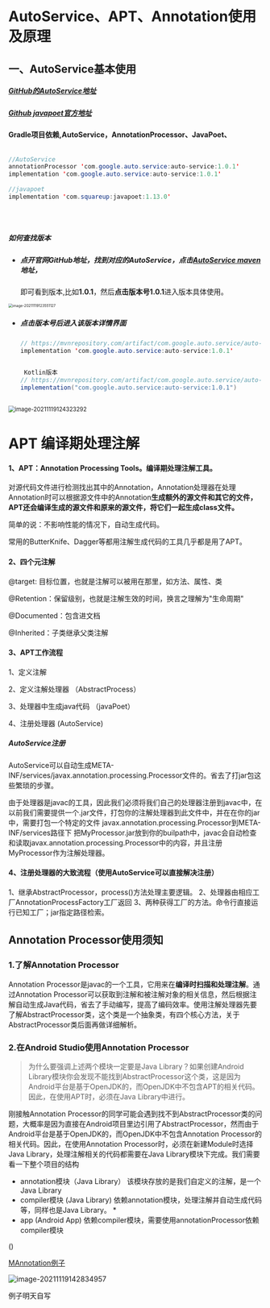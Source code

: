 # AutoService、APT、Annotation使用及原理	

## 一、AutoService基本使用

##### [GitHub的AutoService地址](https://github.com/google/auto)

##### [Github javapoet官方地址](https://github.com/square/javapoet)



#### Gradle项目依赖,AutoService，AnnotationProcessor、JavaPoet、

```java

//AutoService
annotationProcessor 'com.google.auto.service:auto-service:1.0.1'
implementation 'com.google.auto.service:auto-service:1.0.1'
    
//javapoet
implementation 'com.squareup:javapoet:1.13.0'

    
    

```



##### 如何查找版本

* ##### 点开官网GitHub地址，找到对应的AutoService，点击[AutoService maven](https://mvnrepository.com/artifact/com.google.auto.service/auto-service)地址，

  即可看到版本,比如**1.0.1**，然后**点击版本号1.0.1**进入版本具体使用。

<img src="C:\Users\chengqiuxia\AppData\Roaming\Typora\typora-user-images\image-20211119123551127.png" alt="image-20211119123551127" style="zoom: 50%;" />

* ##### 点击版本号后进入该版本详情界面

  ```java
  // https://mvnrepository.com/artifact/com.google.auto.service/auto-service
  implementation 'com.google.auto.service:auto-service:1.0.1'
  
      
   Kotlin版本
  // https://mvnrepository.com/artifact/com.google.auto.service/auto-service
  implementation("com.google.auto.service:auto-service:1.0.1")
  
  
  
  ```

  

<img src="C:\Users\chengqiuxia\AppData\Roaming\Typora\typora-user-images\image-20211119124323292.png" alt="image-20211119124323292" style="zoom:80%;" />



# APT 编译期处理注解

#### 1、APT：Annotation Processing Tools。编译期处理注解工具。

对源代码文件进行检测找出其中的Annotation，Annotation处理器在处理Annotation时可以根据源文件中的Annotation**生成额外的源文件和其它的文件，APT还会编译生成的源文件和原来的源文件，将它们一起生成class文件。**

简单的说：不影响性能的情况下，自动生成代码。

常用的ButterKnife、Dagger等都用注解生成代码的工具几乎都是用了APT。

#### 2、四个元注解

@target: 目标位置，也就是注解可以被用在那里，如方法、属性、类

@Retention：保留级别，也就是注解生效的时间，换言之理解为"生命周期"

@Documented：包含进文档

@Inherited：子类继承父类注解

#### 3、APT工作流程

1、定义注解

2、定义注解处理器 （AbstractProcess）

3、处理器中生成java代码 （javaPoet）

4、注册处理器 (AutoService)

##### AutoService注册

​		AutoService可以自动生成META-INF/services/javax.annotation.processing.Processor文件的。省去了打jar包这些繁琐的步骤。

​		由于处理器是javac的工具，因此我们必须将我们自己的处理器注册到javac中，在以前我们需要提供一个.jar文件，打包你的注解处理器到此文件中，并在在你的jar中，需要打包一个特定的文件 javax.annotation.processing.Processor到META-INF/services路径下
把MyProcessor.jar放到你的builpath中，javac会自动检查和读取javax.annotation.processing.Processor中的内容，并且注册MyProcessor作为注解处理器。

#### 4、注册处理器的大致流程（使用AutoService可以直接解决注册）

1、继承AbstractProcessor，process()方法处理主要逻辑。
2、处理器由相应工厂AnnotationProcessFactory工厂返回
3、两种获得工厂的方法。命令行直接运行已知工厂；jar指定路径检索。

## Annotation Processor使用须知

### 1.了解Annotation Processor 

Annotation Processor是javac的一个工具，它用来在**编译时扫描和处理注解**。通过Annotation Processor可以获取到注解和被注解对象的相关信息，然后根据注解自动生成Java代码，省去了手动编写，提高了编码效率。使用注解处理器先要了解AbstractProcessor类，这个类是一个抽象类，有四个核心方法，关于AbstractProcessor类后面再做详细解析。

### 2.在Android Studio使用Annotation Processor 

> 为什么要强调上述两个模块一定要是Java Library？如果创建Android Library模块你会发现不能找到AbstractProcessor这个类，这是因为Android平台是基于OpenJDK的，而OpenJDK中不包含APT的相关代码。因此，在使用APT时，必须在Java Library中进行。

刚接触Annotation Processor的同学可能会遇到找不到AbstractProcessor类的问题，大概率是因为直接在Android项目里边引用了AbstractProcessor，然而由于Android平台是基于OpenJDK的，而OpenJDK中不包含Annotation Processor的相关代码。因此，在使用Annotation Processor时，必须在新建Module时选择Java Library，处理注解相关的代码都需要在Java Library模块下完成。我们需要看一下整个项目的结构

* annotation模块（Java Library） 该模块存放的是我们自定义的注解，是一个Java Library 
* compiler模块 (Java Library) 依赖annotation模块，处理注解并自动生成代码等，同样也是Java Library。 *
* app (Android App) 依赖compiler模块，需要使用annotationProcessor依赖compiler模块 

()

[MAnnotation例子](https://github.com/zhpanvip/MAnnotation)

![image-20211119142834957](C:\Users\chengqiuxia\AppData\Roaming\Typora\typora-user-images\image-20211119142834957.png)





例子明天自写